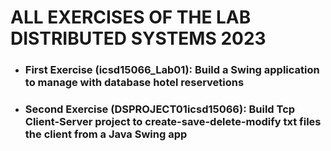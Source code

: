 # ALL EXERCISES OF THE LAB  DISTRIBUTED SYSTEMS 2023

- ### First Exercise (icsd15066_Lab01): Build a Swing application to manage with database hotel reservetions
- ### Second Exercise (DSPROJECT01icsd15066): Build Tcp Client-Server project to create-save-delete-modify txt files the client from a Java Swing app
